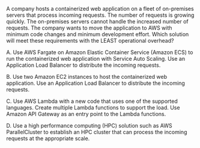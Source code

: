 A company hosts a containerized web application on a ­fleet of on-premises servers that process incoming requests. The number of requests is growing quickly. The on-premises servers cannot handle the increased number of requests. The company wants to move the application to AWS with minimum code changes and minimum development effort. Which solution will meet these requirements with the LEAST operational overhead? 

A. Use AWS Fargate on Amazon Elastic Container Service (Amazon ECS) to run the containerized web application with Service Auto Scaling. Use an Application Load Balancer to distribute the incoming requests. 

B. Use two Amazon EC2 instances to host the containerized web application. Use an Application Load Balancer to distribute the incoming requests. 

C. Use AWS Lambda with a new code that uses one of the supported languages. Create multiple Lambda functions to support the load. Use Amazon API Gateway as an entry point to the Lambda functions. 

D. Use a high performance computing (HPC) solution such as AWS ParallelCluster to establish an HPC cluster that can process the incoming requests at the appropriate scale.